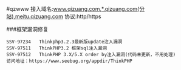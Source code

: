 #qzwww
接入域名:www.qizuang.com,*.qizuang.com(分站),meitu.qizuang.com
协议:http/https


###框架漏洞修复
```
SSV-97234 	Thinkphp3.2.3最新版update注入漏洞
SSV-97511   ThinkPHP3.2 框架sql注入漏洞 
SSV-97512   ThinkPHP 3.X/5.X order by注入漏洞(代码未更新，不用处理)
访问地址：https://www.seebug.org/appdir/ThinkPHP
```

